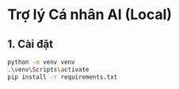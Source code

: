 # Trợ lý Cá nhân AI (Local)

## 1. Cài đặt
```bash
python -m venv venv
.\venv\Scripts\activate
pip install -r requirements.txt

